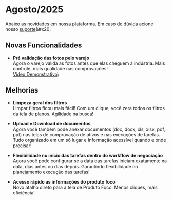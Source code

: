 # Agosto/2025

Abaixo as novidades em nossa plataforma. Em caso de dúvida acione nosso [suporte](https://wa.me/5511949197636?text=Ol%C3%A1,%20gostaria%20de%20mais%20informa%C3%A7%C3%B5es.)&#x20;

## Novas Funcionalidades

* **Pré validação das fotos pelo varejo**\
  Agora o varejo valida as fotos antes que elas cheguem à indústria. Mais controle, mais qualidade nas comprovações!\
  [Video Demonstrativo](https://drive.google.com/file/d/1vVYmp9Cv6CaSejDUgZpx9OeCFgnfKXZ_/view?usp=drive_link)\


## Melhorias

* **Limpeza geral dos filtros**\
  Limpar filtros ficou mais fácil! Com um clique, você zera todos os filtros da tela de planos. Agilidade na busca!



* **Upload e Download de documentos**\
  Agora você também pode anexar documentos (doc, docx, xls, xlsx, pdf, ppt) nas telas de comprovação de ativos e nas execuções de tarefas.\
  Tudo organizado em um só lugar e Informação acessível quando e onde precisar!



* **Flexibilidade no início das tarefas dentro do workflow de negociação**\
  Agora você pode configurar se a data das tarefas iniciam exatamente na data, dias antes ou dias depois. Garantindo flexibilidade no planejamento execução das tarefas!



* **Acesso rápido as informações do produto foco**\
  Novo atalho direto para a tela de Produto Foco. Menos cliques, mais eficiência!

